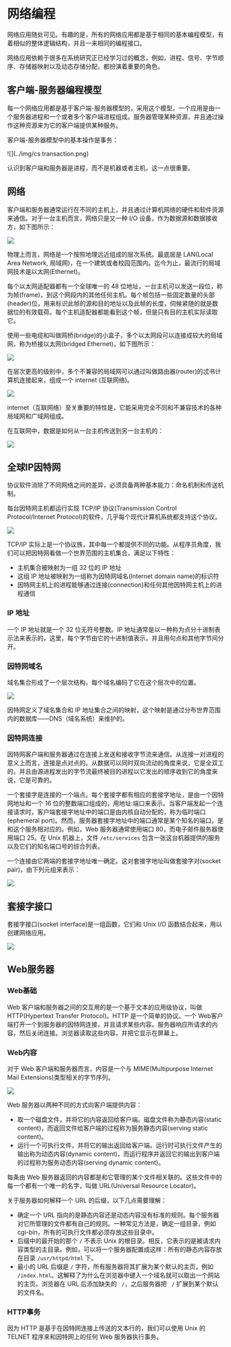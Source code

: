 # 网络编程

网络应用随处可见。有趣的是，所有的网络应用都是基于相同的基本编程模型，有着相似的整体逻辑结构，并且一来相同的编程接口。

网络应用依赖于很多在系统研究正已经学习过的概念，例如，进程、信号、字节顺序、存储器映射以及动态存储分配，都扮演着重要的角色。

## 客户端-服务器编程模型

每一个网络应用都是基于客户端-服务器模型的，采用这个模型，一个应用是由一个服务器进程和一个或者多个客户端进程组成。服务器管理某种资源，并且通过操作这种资源来为它的客户端提供某种服务。

客户端-服务器模型中的基本操作是事务：

![](../img/cs transaction.png)

认识到客户端和服务器是进程，而不是机器或者主机，这一点很重要。

## 网络

客户端和服务器通常运行在不同的主机上，并且通过计算机网络的硬件和软件资源来通信。对于一台主机而言，网络只是又一种 I/O 设备，作为数据源和数据接收方，如下图所示：

![](../img/network_host.png)

物理上而言，网络是一个按照地理远近组成的层次系统。最底层是 LAN(Local Area Network, 局域网)，在一个建筑或者校园范围内。迄今为止，最流行的局域网技术是以太网(Ethernet)。

每个以太网适配器都有一个全球唯一的 48 位地址，一台主机可以发送一段位，称为帧(frame)，到这个网段内的其他任何主机。每个帧包括一些固定数量的头部(header)位，用来标识此帧的源和目的地址以及此帧的长度，伺候紧随的就是数据位的有效载荷。每个主机适配器都能看到这个帧，但是只有目的主机实际读取它。

使用一些电缆和叫做网桥(bridge)的小盒子，多个以太网段可以连接成较大的局域网，称为桥接以太网(bridged Ethernet)，如下图所示：

![](../img/bridged_ethernet_segments.png)

在层次更高的级别中，多个不兼容的局域网可以通过叫做路由器(router)的忒书计算机连接起来，组成一个 internet (互联网络)。

![](../img/a_small_internet.png)

internet（互联网络）至关重要的特性是，它能采用完全不同和不兼容技术的各种局域网和广域网组成。

在互联网中，数据是如何从一台主机传送到另一台主机的：

![](../img/data_travels.png)

##  全球IP因特网

协议软件消除了不同网络之间的差异，必须具备两种基本能力：命名机制和传送机制。

每台因特网主机都运行实现 TCP/IP 协议(Transmission Control Protocol/Internet Protocol)的软件，几乎每个现代计算机系统都支持这个协议。

![](../img/hardware_software_organization.png)

TCP/IP 实际上是一个协议族，其中每一个都提供不同的功能。从程序员角度，我们可以把因特网看做一个世界范围的主机集合，满足以下特性：

- 主机集合被映射为一组 32 位的 IP 地址
- 这组 IP 地址被映射为一组称为因特网域名(Internet domain name)的标识符
- 因特网主机上的进程能够通过连接(connection)和任何其他因特网主机上的进程通信

### IP 地址

一个 IP 地址就是一个 32 位无符号整数。IP 地址通常是以一种称为点分十进制表示法来表示的，这里，每个字节由它的十进制值表示，并且用句点和其他字节间分开。

### 因特网域名

域名集合形成了一个层次结构，每个域名编码了它在这个层次中的位置。

![](../img/subset_of_the_internet_domain.png)

因特网定义了域名集合和 IP 地址集合之间的映射，这个映射是通过分布世界范围内的数据库——DNS（域名系统）来维护的。

### 因特网连接

因特网客户端和服务器通过在连接上发送和接收字节流来通信。从连接一对进程的意义上而言，连接是点对点的。从数据可以同时双向流动的角度来说，它是全双工的。并且由源进程发出的字节流最终被目的进程以它发出的顺序收到它的角度来说，它是可靠的。

一个套接字是连接的一个端点。每个套接字都有相应的套接字地址，是由一个因特网地址和一个 16 位的整数端口组成的，用地址:端口来表示。当客户端发起一个连接请求时，客户端套接字地址中的端口是由内核自动分配的，称为临时端口(ephemeral port)。然而，服务器套接字地址中的端口通常是某个知名的端口，是和这个服务相对应的。例如，Web 服务器通常使用端口 80，而电子邮件服务器使用端口 25。在 Unix 机器上，文件 `/etc/services` 包含一张这台机器提供的服务以及它们的知名端口号的综合列表。

一个连接由它两端的套接字地址唯一确定。这对套接字地址叫做套接字对(socket pair)，由下列元组来表示：

![](../img/internet_connection.png)

## 套接字接口

套接字接口(socket interface)是一组函数，它们和 Unix I/O 函数结合起来，用以创建网络应用。

![](../img/sockets_interface.png)

## Web服务器

### Web基础

Web 客户端和服务器之间的交互用的是一个基于文本的应用级协议，叫做 HTTP(Hypertext Transfer Protocol)。HTTP 是一个简单的协议。一个 Web客户端打开一个到服务器的因特网连接，并且请求某些内容。服务器响应所请求的内容，然后关闭连接。浏览器读取这些内容，并把它显示在屏幕上。

### Web内容

对于 Web 客户端和服务器而言，内容是一个与 MIME(Multipurpose Internet Mail Extensions)类型相关的字节序列。

![](../img/mime_types.png)

Web 服务器以两种不同的方式向客户端提供内容：

- 取一个磁盘文件，并将它的内容返回给客户端。磁盘文件称为静态内容(static content)，而返回文件给客户端的过程称为服务静态内容(serving static content)。
- 运行一个可执行文件，并将它的输出返回给客户端。运行时可执行文件产生的输出称为动态内容(dynamic content)，而运行程序并返回它的输出到客户端的过程称为服务动态内容(serving dynamic content)。

每条由 Web 服务器返回的内容都是和它管理的某个文件相关联的。这些文件中的每一个都有一个唯一的名字，叫做 URL(Universal Resource Locator)。

关于服务器如何解释一个 URL 的后缀，以下几点需要理解：

- 确定一个 URL 指向的是静态内容还是动态内容没有标准的规则。每个服务器对它所管理的文件都有自己的规则。一种常见方法是，确定一组目录，例如 cgi-bin，所有的可执行文件都必须存放这些目录中。
- 后缀中的最开始的那个 `/` 不表示 Unix 的根目录。相反，它表示的是被请求内容类型的主目录。例如，可以将一个服务器配置成这样：所有的静态内容存放在目录 `/usr/httpd/html` 下。
- 最小的 URL 后缀是 ` / ` 字符，所有服务器将其扩展为某个默认的主页，例如 `/index.html`。这解释了为什么在浏览器中键入一个域名就可以取出一个网站的主页。浏览器在 URL 后添加缺失的 ` /`，之后服务器把 ` /`  扩展到某个默认的文件名。

### HTTP事务

因为 HTTP 是基于在因特网连接上传送的文本行的，我们可以使用 Unix 的 TELNET 程序来和因特网上的任何 Web 服务器执行事务。







